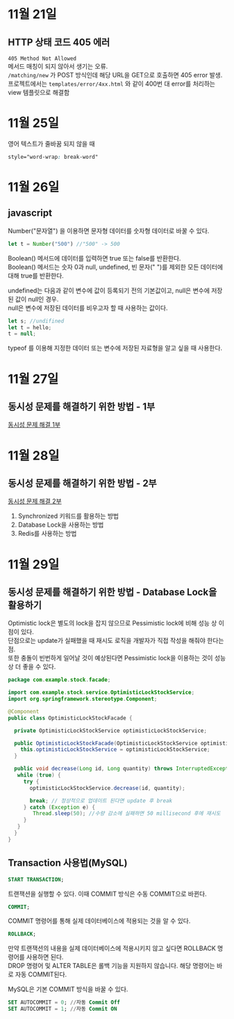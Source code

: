 # 11월 21일
## HTTP 상태 코드 405 에러
`405 Method Not Allowed`  
메서드 매칭이 되지 않아서 생기는 오류.  
`/matching/new` 가 POST 방식인데 해당 URL을 GET으로 호출하면 405 error 발생.  
프로젝트에서는 `templates/error/4xx.html` 와 같이 400번 대 error를 처리하는 view 템플릿으로 해결함  

# 11월 25일
영어 텍스트가 줄바꿈 되지 않을 때  
```css
style="word-wrap: break-word"
```

# 11월 26일 
## javascript
Number("문자열") 을 이용하면 문자형 데이터를 숫자형 데이터로 바꿀 수 있다.  
```javascript
let t = Number("500") //"500" -> 500
```  
Boolean() 메서드에 데이터를 입력하면 true 또는 false를 반환한다.  
Boolean() 메서드는 숫자 0과 null, undefined, 빈 문자(" ")를 제외한 모든 데이터에 대해 true를 반환한다.  

undefined는 다음과 같이 변수에 값이 등록되기 전의 기본값이고, null은 변수에 저장된 값이 null인 경우.  
null은 변수에 저장된 데이터를 비우고자 할 때 사용하는 값이다.  
```javascript
let s; //undifined
let t = hello;
t = null;
```  
typeof 를 이용해 지정한 데이터 또는 변수에 저장된 자료형을 알고 싶을 때 사용한다.  

# 11월 27일
## 동시성 문제를 해결하기 위한 방법 - 1부
[동시성 문제 해결 1부](https://chan9.tistory.com/157)  

# 11월 28일
## 동시성 문제를 해결하기 위한 방법 - 2부
[동시성 문제 해결 2부](https://chan9.tistory.com/158)  
1. Synchronized 키워드를 활용하는 방법
2. Database Lock을 사용하는 방법
3. Redis를 사용하는 방법  

# 11월 29일
## 동시성 문제를 해결하기 위한 방법 - Database Lock을 활용하기
Optimistic lock은 별도의 lock을 잡지 않으므로 Pessimistic lock에 비해 성능 상 이점이 있다.  
단점으로는 update가 실패했을 때 재시도 로직을 개발자가 직접 작성을 해줘야 한다는 점.  
또한 충돌이 빈번하게 일어날 것이 예상된다면 Pessimistic lock을 이용하는 것이 성능상 더 좋을 수 있다.  
```java
package com.example.stock.facade;

import com.example.stock.service.OptimisticLockStockService;
import org.springframework.stereotype.Component;

@Component
public class OptimisticLockStockFacade {

  private OptimisticLockStockService optimisticLockStockService;

  public OptimisticLockStockFacade(OptimisticLockStockService optimisticLockStockService) {
    this.optimisticLockStockService = optimisticLockStockService;
  }

  public void decrease(Long id, Long quantity) throws InterruptedException {
   while (true) {
     try {
       optimisticLockStockService.decrease(id, quantity);

       break; // 정상적으로 업데이트 된다면 update 후 break
     } catch (Exception e) {
        Thread.sleep(50); //수량 감소에 실패하면 50 millisecond 후에 재시도
     }
   }
  }
}

```  
## Transaction 사용법(MySQL)
```sql
START TRANSACTION;
```
트랜잭션을 실행할 수 있다. 이때 COMMIT 방식은 수동 COMMIT으로 바뀐다.  
```sql
COMMIT;
```  
COMMIT 명령어를 통해 실제 데이터베이스에 적용되는 것을 알 수 있다.  
```sql
ROLLBACK;
```  
만약 트랜잭션의 내용을 실제 데이터베이스에 적용시키지 않고 싶다면 ROLLBACK 명령어를 사용하면 된다.  
DROP 명령어 및 ALTER TABLE은 롤백 기능을 지원하지 않습니다. 해당 명령어는 바로 자동 COMMIT된다.  

MySQL은 기본 COMMIT 방식을 바꿀 수 있다.
```sql
SET AUTOCOMMIT = 0; //자동 Commit Off
SET AUTOCOMMIT = 1; //자동 Commit ON
```  





